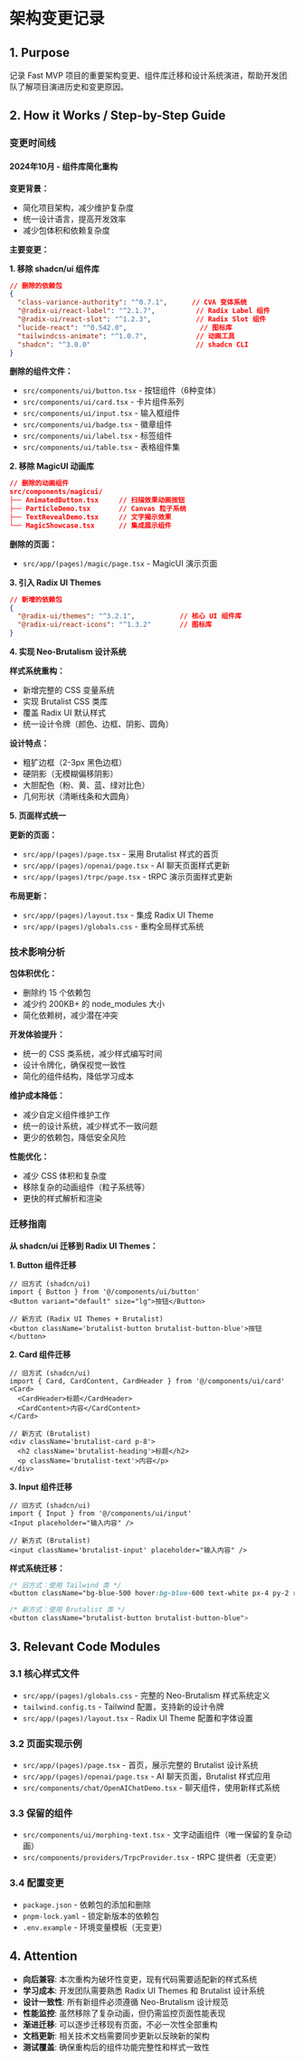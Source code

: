# 架构变更记录

## 1. Purpose

记录 Fast MVP 项目的重要架构变更、组件库迁移和设计系统演进，帮助开发团队了解项目演进历史和变更原因。

## 2. How it Works / Step-by-Step Guide

### 变更时间线

#### 2024年10月 - 组件库简化重构

**变更背景：**
- 简化项目架构，减少维护复杂度
- 统一设计语言，提高开发效率
- 减少包体积和依赖复杂度

**主要变更：**

**1. 移除 shadcn/ui 组件库**
```json
// 删除的依赖包
{
  "class-variance-authority": "^0.7.1",      // CVA 变体系统
  "@radix-ui/react-label": "^2.1.7",          // Radix Label 组件
  "@radix-ui/react-slot": "^1.2.3",           // Radix Slot 组件
  "lucide-react": "^0.542.0",                  // 图标库
  "tailwindcss-animate": "^1.0.7",            // 动画工具
  "shadcn": "^3.0.0"                          // shadcn CLI
}
```

**删除的组件文件：**
- `src/components/ui/button.tsx` - 按钮组件（6种变体）
- `src/components/ui/card.tsx` - 卡片组件系列
- `src/components/ui/input.tsx` - 输入框组件
- `src/components/ui/badge.tsx` - 徽章组件
- `src/components/ui/label.tsx` - 标签组件
- `src/components/ui/table.tsx` - 表格组件集

**2. 移除 MagicUI 动画库**
```json
// 删除的动画组件
src/components/magicui/
├── AnimatedButton.tsx     // 扫描效果动画按钮
├── ParticleDemo.tsx       // Canvas 粒子系统
├── TextRevealDemo.tsx     // 文字揭示效果
└── MagicShowcase.tsx      // 集成展示组件
```

**删除的页面：**
- `src/app/(pages)/magic/page.tsx` - MagicUI 演示页面

**3. 引入 Radix UI Themes**
```json
// 新增的依赖包
{
  "@radix-ui/themes": "^3.2.1",           // 核心 UI 组件库
  "@radix-ui/react-icons": "^1.3.2"       // 图标库
}
```

**4. 实现 Neo-Brutalism 设计系统**

**样式系统重构：**
- 新增完整的 CSS 变量系统
- 实现 Brutalist CSS 类库
- 覆盖 Radix UI 默认样式
- 统一设计令牌（颜色、边框、阴影、圆角）

**设计特点：**
- 粗犷边框（2-3px 黑色边框）
- 硬阴影（无模糊偏移阴影）
- 大胆配色（粉、黄、蓝、绿对比色）
- 几何形状（清晰线条和大圆角）

**5. 页面样式统一**

**更新的页面：**
- `src/app/(pages)/page.tsx` - 采用 Brutalist 样式的首页
- `src/app/(pages)/openai/page.tsx` - AI 聊天页面样式更新
- `src/app/(pages)/trpc/page.tsx` - tRPC 演示页面样式更新

**布局更新：**
- `src/app/(pages)/layout.tsx` - 集成 Radix UI Theme
- `src/app/(pages)/globals.css` - 重构全局样式系统

### 技术影响分析

**包体积优化：**
- 删除约 15 个依赖包
- 减少约 200KB+ 的 node_modules 大小
- 简化依赖树，减少潜在冲突

**开发体验提升：**
- 统一的 CSS 类系统，减少样式编写时间
- 设计令牌化，确保视觉一致性
- 简化的组件结构，降低学习成本

**维护成本降低：**
- 减少自定义组件维护工作
- 统一的设计系统，减少样式不一致问题
- 更少的依赖包，降低安全风险

**性能优化：**
- 减少 CSS 体积和复杂度
- 移除复杂的动画组件（粒子系统等）
- 更快的样式解析和渲染

### 迁移指南

**从 shadcn/ui 迁移到 Radix UI Themes：**

**1. Button 组件迁移**
```tsx
// 旧方式 (shadcn/ui)
import { Button } from '@/components/ui/button'
<Button variant="default" size="lg">按钮</Button>

// 新方式 (Radix UI Themes + Brutalist)
<button className='brutalist-button brutalist-button-blue'>按钮</button>
```

**2. Card 组件迁移**
```tsx
// 旧方式 (shadcn/ui)
import { Card, CardContent, CardHeader } from '@/components/ui/card'
<Card>
  <CardHeader>标题</CardHeader>
  <CardContent>内容</CardContent>
</Card>

// 新方式 (Brutalist)
<div className='brutalist-card p-8'>
  <h2 className='brutalist-heading'>标题</h2>
  <p className='brutalist-text'>内容</p>
</div>
```

**3. Input 组件迁移**
```tsx
// 旧方式 (shadcn/ui)
import { Input } from '@/components/ui/input'
<Input placeholder="输入内容" />

// 新方式 (Brutalist)
<input className='brutalist-input' placeholder="输入内容" />
```

**样式系统迁移：**
```css
/* 旧方式：使用 Tailwind 类 */
<button className="bg-blue-500 hover:bg-blue-600 text-white px-4 py-2 rounded-lg shadow-lg">

/* 新方式：使用 Brutalist 类 */
<button className="brutalist-button brutalist-button-blue">
```

## 3. Relevant Code Modules

### 3.1 核心样式文件

- `src/app/(pages)/globals.css` - 完整的 Neo-Brutalism 样式系统定义
- `tailwind.config.ts` - Tailwind 配置，支持新的设计令牌
- `src/app/(pages)/layout.tsx` - Radix UI Theme 配置和字体设置

### 3.2 页面实现示例

- `src/app/(pages)/page.tsx` - 首页，展示完整的 Brutalist 设计系统
- `src/app/(pages)/openai/page.tsx` - AI 聊天页面，Brutalist 样式应用
- `src/components/chat/OpenAIChatDemo.tsx` - 聊天组件，使用新样式系统

### 3.3 保留的组件

- `src/components/ui/morphing-text.tsx` - 文字动画组件（唯一保留的复杂动画）
- `src/components/providers/TrpcProvider.tsx` - tRPC 提供者（无变更）

### 3.4 配置变更

- `package.json` - 依赖包的添加和删除
- `pnpm-lock.yaml` - 锁定新版本的依赖包
- `.env.example` - 环境变量模板（无变更）

## 4. Attention

- **向后兼容**: 本次重构为破坏性变更，现有代码需要适配新的样式系统
- **学习成本**: 开发团队需要熟悉 Radix UI Themes 和 Brutalist 设计系统
- **设计一致性**: 所有新组件必须遵循 Neo-Brutalism 设计规范
- **性能监控**: 虽然移除了复杂动画，但仍需监控页面性能表现
- **渐进迁移**: 可以逐步迁移现有页面，不必一次性全部重构
- **文档更新**: 相关技术文档需要同步更新以反映新的架构
- **测试覆盖**: 确保重构后的组件功能完整性和样式一致性